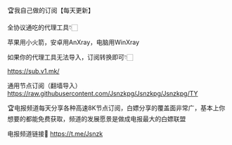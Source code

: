 🏆我自己做的订阅【每天更新】

全协议通吃的代理工具👇🏻

苹果用小火箭，安卓用AnXray，电脑用WinXray

如果你的代理工具无法导入，订阅转换即可👇🏻

https://sub.v1.mk/

通用节点订阅（翻墙导入）
https://raw.githubusercontent.com/Jsnzkpg/Jsnzkpg/Jsnzkpg/TY

🏆电报频道每天分享各种高速8K节点订阅，白嫖分享的覆盖面非常广，基本上你想要的都能免费获取，频道的发展愿景是做成电报最大的白嫖联盟

电报频道链接🔗 https://t.me/Jsnzk
